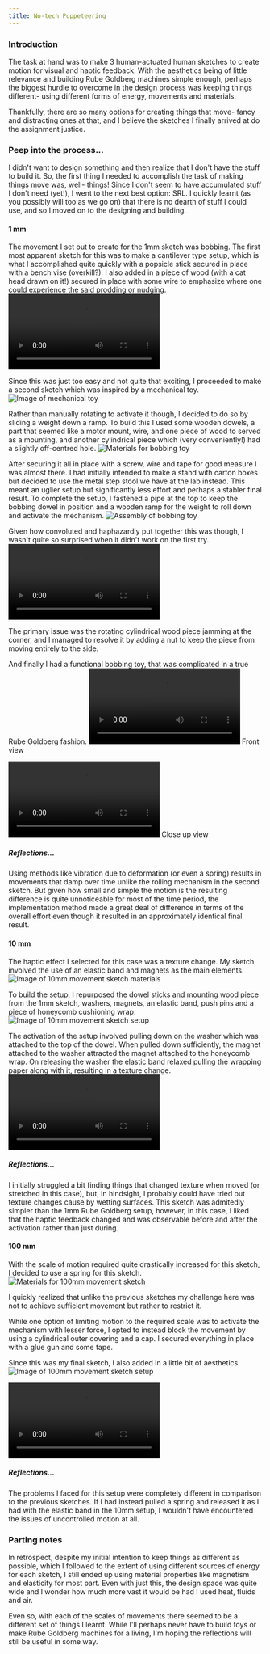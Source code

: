 ```yaml
---
title: No-tech Puppeteering
---
```

### Introduction
The task at hand was to make 3 human-actuated human sketches to create motion for visual and haptic feedback. With the aesthetics being of little relevance and building Rube Goldberg machines simple enough, perhaps the biggest hurdle to overcome in the design process was keeping things different- using different forms of energy, movements and materials. 

Thankfully, there are so many options for creating things that move- fancy and distracting ones at that, and I believe the sketches I finally arrived at do the assignment justice.

### Peep into the process...
I didn't want to design something and then realize that I don't have the stuff to build it. So, the first thing I needed to accomplish the task of making things move was, well- things!  Since I don't seem to have accumulated stuff I don't need (yet!), I went to the next best option: SRL. I quickly learnt (as you possibly will too as we go on) that there is no dearth of stuff I could use, and so I moved on to the designing and building.

#### 1 mm
The movement I set out to create for the 1mm sketch was bobbing. The first most apparent sketch for this was to make a cantilever type setup, which is what I accomplished quite quickly with a popsicle stick secured in place with a bench vise (overkill?). I also added in a piece of wood (with a cat head drawn on it!) secured in place with some wire to emphasize where one could experience the said prodding or nudging.
![Video of 1mm sketch 1](https://github.com/VenissaCarolQuadros/CanHap501/blob/main/assets/images/labs/lab1/1mmSketch1.mp4)

Since this was just too easy and not quite that exciting, I proceeded to make a second sketch which was inspired by a mechanical toy.  
![Image of mechanical toy](https://github.com/VenissaCarolQuadros/CanHap501/blob/main/assets/images/labs/lab1/mechanical_toy.jpg)

Rather than manually rotating to activate it though, I decided to do so by sliding a weight down a ramp. To build this I used some wooden dowels, a part that seemed like a motor mount, wire, and one piece of wood to served as a mounting, and another cylindrical piece which (very conveniently!) had a slightly off-centred hole. 
![Materials for bobbing toy](https://github.com/VenissaCarolQuadros/CanHap501/blob/main/assets/images/labs/lab1/1mmmaterials.jpg)

After securing it all in place with a screw, wire and tape for good measure I was almost there. 
I had initially intended to make a stand with carton boxes but decided to use the metal step stool we have at the lab instead. This meant an uglier setup but significantly less effort and perhaps a stabler final result. To complete the setup, I fastened a pipe at the top to keep the bobbing dowel in position and a wooden ramp for the weight to roll down and activate the mechanism. 
![Assembly of bobbing toy](https://github.com/VenissaCarolQuadros/CanHap501/blob/main/assets/images/labs/lab1/1mmassembly.jpg)

Given how convoluted and haphazardly put together this was though, I wasn't quite so surprised when it didn't work on the first try. 
![Bobbing toy blooper](https://github.com/VenissaCarolQuadros/CanHap501/blob/main/assets/images/labs/lab1/1mmblooper.mp4)

The primary issue was the rotating cylindrical wood piece jamming at the corner, and I managed to resolve it by adding a nut to keep the piece from moving entirely to the side. 

And finally I had a functional bobbing toy, that was complicated in a true Rube Goldberg fashion.
![Bobbing toy video 1](https://github.com/VenissaCarolQuadros/CanHap501/blob/main/assets/images/labs/lab1/1mmfront.mp4)
Front view

![Bobbing toy video 2](https://github.com/VenissaCarolQuadros/CanHap501/blob/main/assets/images/labs/lab1/1mmcloseup.mp4)
Close up view

##### Reflections...
 Using methods like vibration due to deformation (or even a spring) results in movements that damp over time unlike the rolling mechanism in the second sketch. But given how small and simple the motion is the resulting difference is quite unnoticeable for most of the time period, the implementation method made a great deal of difference in terms of the overall effort even though it resulted in an approximately identical final result. 

#### 10 mm
The haptic effect I selected for this case was a texture change. My sketch involved the use of an elastic band and magnets as the main elements.
![Image of 10mm movement sketch materials](https://github.com/VenissaCarolQuadros/CanHap501/blob/main/assets/images/labs/lab1/10mmmaterials.jpg)

To build the setup, I repurposed the dowel sticks and mounting wood piece from the 1mm sketch, washers, magnets, an elastic band, push pins and a piece of honeycomb cushioning wrap. 
![Image of 10mm movement sketch setup](https://github.com/VenissaCarolQuadros/CanHap501/blob/main/assets/images/labs/lab1/10mmassembly.jpg)

The activation of the setup involved pulling down on the washer which was attached to the top of the dowel. When pulled down sufficiently, the magnet attached to the washer attracted the magnet attached to the honeycomb wrap. On releasing the washer the elastic band relaxed pulling the wrapping paper along with it, resulting in a texture change. 
![Video of 10mm movement sketch](https://github.com/VenissaCarolQuadros/CanHap501/blob/main/assets/images/labs/lab1/10mmvideo.mp4)

##### Reflections...
I initially struggled a bit finding things that changed texture when moved (or stretched in this case), but, in hindsight, I probably could have tried out texture changes cause by wetting surfaces. 
This sketch was admitedly simpler than the 1mm Rube Goldberg setup, however, in this case, I liked that the haptic feedback changed and was observable before and after the activation rather than just during. 

#### 100 mm
With the scale of motion required quite drastically increased for this sketch, I decided to use a spring for this sketch.
![Materials for 100mm movement sketch](https://github.com/VenissaCarolQuadros/CanHap501/blob/main/assets/images/labs/lab1/100mmmaterials.jpg)

I quickly realized that unlike the previous sketches my challenge here was not to achieve sufficient movement but rather to restrict it. 

While one option of limiting motion to the required scale was to activate the mechanism with lesser force, I opted to instead block the movement by using a cylindrical outer covering and a cap. I secured everything in place with a glue gun and some tape. 

Since this was my final sketch, I also added in a little bit of aesthetics.
![Image of 100mm movement sketch setup](https://github.com/VenissaCarolQuadros/CanHap501/blob/main/assets/images/labs/lab1/100mmassembly.jpg)

![Video of 100mm movement sketch](https://github.com/VenissaCarolQuadros/CanHap501/blob/main/assets/images/labs/lab1/100mmvideo.mp4)

##### Reflections... 
The problems I faced for this setup were completely different in comparison to the previous sketches. If I had instead pulled a spring and released it as I had with the elastic band in the 10mm setup, I wouldn't have encountered the issues of uncontrolled motion at all.  

### Parting notes
In retrospect, despite my initial intention to keep things as different as possible, which I followed to the extent of using different sources of energy for each sketch, I still ended up using material properties like magnetism and elasticity for most part. Even with just this, the design space was quite wide and I wonder how much more vast it would be had I used heat, fluids and air. 

Even so, with each of the scales of movements there seemed to be a different set of things I learnt. While I'll perhaps never have to build toys or make Rube Goldberg machines for a living, I'm hoping the reflections will still be useful in some way.  